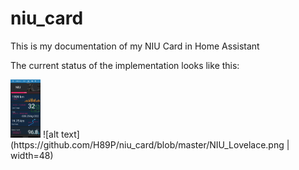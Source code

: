 # niu_card
This is my documentation of my NIU Card in Home Assistant

The current status of the implementation looks like this:


<img src="https://github.com/H89P/niu_card/blob/master/NIU_Lovelace.png" width="48">
![alt text](https://github.com/H89P/niu_card/blob/master/NIU_Lovelace.png | width=48)
